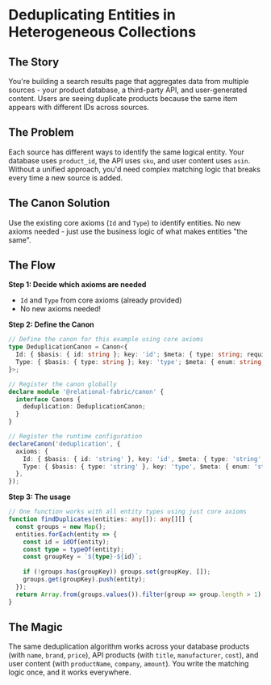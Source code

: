 # Deduplicating Entities in Heterogeneous Collections

## The Story

You're building a search results page that aggregates data from multiple sources - your product database, a third-party API, and user-generated content. Users are seeing duplicate products because the same item appears with different IDs across sources.

## The Problem

Each source has different ways to identify the same logical entity. Your database uses `product_id`, the API uses `sku`, and user content uses `asin`. Without a unified approach, you'd need complex matching logic that breaks every time a new source is added.

## The Canon Solution

Use the existing core axioms (`Id` and `Type`) to identify entities. No new axioms needed - just use the business logic of what makes entities "the same".

## The Flow

**Step 1: Decide which axioms are needed**
- `Id` and `Type` from core axioms (already provided)
- No new axioms needed!

**Step 2: Define the Canon**
```typescript
// Define the canon for this example using core axioms
type DeduplicationCanon = Canon<{
  Id: { $basis: { id: string }; key: 'id'; $meta: { type: string; required: string } };
  Type: { $basis: { type: string }; key: 'type'; $meta: { enum: string; discriminator: string } };
}>;

// Register the canon globally
declare module '@relational-fabric/canon' {
  interface Canons {
    deduplication: DeduplicationCanon;
  }
}

// Register the runtime configuration
declareCanon('deduplication', {
  axioms: {
    Id: { $basis: { id: 'string' }, key: 'id', $meta: { type: 'string', required: 'true' } },
    Type: { $basis: { type: 'string' }, key: 'type', $meta: { enum: 'string', discriminator: 'string' } },
  },
});
```

**Step 3: The usage**
```typescript
// One function works with all entity types using just core axioms
function findDuplicates(entities: any[]): any[][] {
  const groups = new Map();
  entities.forEach(entity => {
    const id = idOf(entity);
    const type = typeOf(entity);
    const groupKey = `${type}-${id}`;
    
    if (!groups.has(groupKey)) groups.set(groupKey, []);
    groups.get(groupKey).push(entity);
  });
  return Array.from(groups.values()).filter(group => group.length > 1);
}
```

## The Magic

The same deduplication algorithm works across your database products (with `name`, `brand`, `price`), API products (with `title`, `manufacturer`, `cost`), and user content (with `productName`, `company`, `amount`). You write the matching logic once, and it works everywhere.